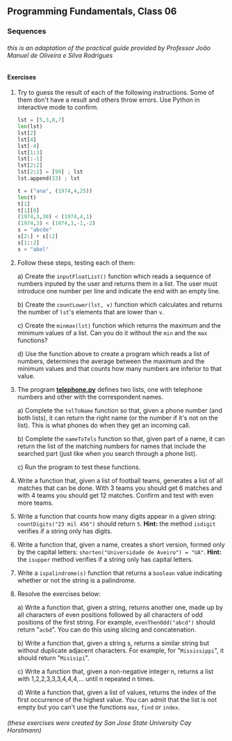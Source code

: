 ## **Programming** Fundamentals, Class 06

### Sequences

###### this is an adaptation of the practical guide provided by Professor João Manuel de Oliveira e Silva Rodrigues



#### Exercises

1. Try to guess the result of each of the following instructions. Some of them don't have a result and others throw errors. Use Python in interactive mode to confirm.

   ```python
   lst = [5,3,8,7]
   len(lst)
   lst[2]
   lst[4]
   lst[-4]
   lst[1:3]
   lst[:-1]
   lst[2:2]
   lst[2:2] = [99] ; lst
   lst.append(33) ; lst
   
   t = ("ana", (1974,4,25))
   len(t)
   t[1]
   t[1][0]
   (1974,3,30) < (1974,4,1)
   (1974,3) < (1974,3,-1,-2)
   s = "abcde"
   s[2:] + s[:2]
   s[1::2]
   s > "abel"
   ```

   

2. Follow these steps, testing each of them:

   a) Create the `inputFloatList()` function which reads a sequence of numbers inputed by the user and returns them in a list. The user must introduce one number per line and indicate the end with an empty line.

   b) Create the `countLower(lst, v)` function which calculates and returns the number of `lst`'s elements that are lower than `v`.

   c) Create the `minmax(lst)` function which returns the maximum and the minimum values of a list. Can you do it without the `min` and the `max` functions?

   d) Use the function above to create a program which reads a list of numbers, determines the average between the maximum and the minimum values and that counts how many numbers are inferior to that value. 

3. The program **[telephone.py](https://github.com/alexandradecarvalho/programming-fundamentals/blob/main/practical-classes/lab06/telephone.py)** defines two lists, one with telephone numbers and other with the correspondent names.

   a) Complete the `telToName` function so that, given a phone number (and both lists), it can return the right name (or the number if it's not on the list). This is what phones do when they get an incoming call.

   b) Complete the `nameToTels` function so that, given part of a name, it can return the list of the matching numbers for names that include the searched part (just like when you search through a phone list).

   c) Run the program to test these functions.

4. Write a function that, given a list of football teams, generates a list of all matches that can be done. With 3 teams you should get 6 matches and with 4 teams you should get 12 matches. Confirm and test with even more teams.

5. Write a function that counts how many digits appear in a given string: `countDigits("23 mil 456")` should return `5`. **Hint:** the method `isdigit` verifies if a string only has digits.

6. Write a function that, given a name, creates a short version, formed only by the capital letters: `shorten("Universidade de Aveiro") = "UA"`. **Hint:** the `isupper` method verifies if a string only has capital letters.

7. Write a `ispalindrome(s)` function that returns a `boolean` value indicating whether or not the string is a palindrome.

8. Resolve the exercises below:

   a) Write a function that, given a string, returns another one, made up by all characters of even positions followed by all characters of odd positions of the first string. For example, `evenThenOdd("abcd")` should return "`acbd`". You can do this using slicing and concatenation. 

   b) Write a function that, given a string s, returns a similar string but without duplicate adjacent characters. For example, for "`Mississippi`", it should return "`Misisipi`".

   c) Write a function that, given a non-negative integer n, returns a list with 1,2,2,3,3,3,4,4,4,... until n repeated n times.

   d) Write a function that, given a list of values, returns the index of the first occurrence of the highest value. You can admit that the list is not empty but you can't use the functions `max`, `find` or `index`.

###### (these exercises were created by San Jose State University Cay Horstmann)

